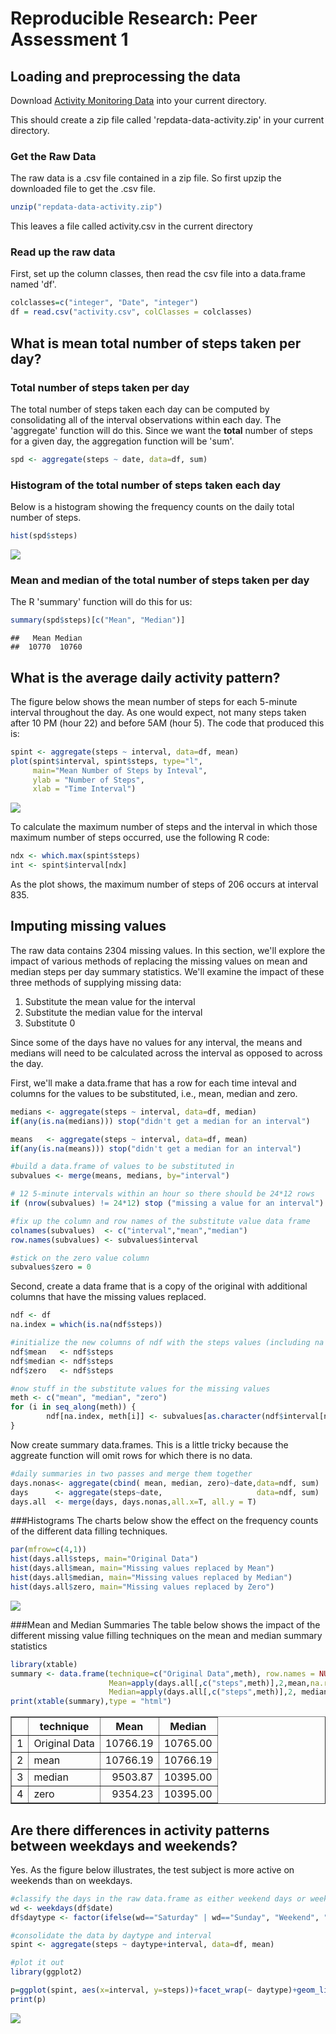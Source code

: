 # Reproducible Research: Peer Assessment 1


## Loading and preprocessing the data
Download [Activity Monitoring Data](https://d396qusza40orc.cloudfront.net/repdata%2Fdata%2Factivity.zip) into your current directory.


This should create a zip file called 'repdata-data-activity.zip' in your current directory.


### Get the Raw Data
The raw data is a .csv file contained in a zip file. So first upzip the downloaded file to get the .csv file.

```r
unzip("repdata-data-activity.zip")
```
This leaves a file called activity.csv in the current directory

### Read up the raw data

First, set up the column classes, then read the csv file into a data.frame named 'df'.

```r
colclasses=c("integer", "Date", "integer")
df = read.csv("activity.csv", colClasses = colclasses)
```



## What is mean total number of steps taken per day?

### Total number of steps taken per day
The total number of steps taken each day can be computed by consolidating all of the interval observations within each day.
The 'aggregate' function will do this.
Since we want the **total** number of steps for a given day, the aggregation function will be 'sum'.

```r
spd <- aggregate(steps ~ date, data=df, sum)
```

### Histogram of the total number of steps taken each day

Below is a histogram showing the frequency counts on the daily total number of steps.


```r
hist(spd$steps)
```

![](PA1_template_files/figure-html/unnamed-chunk-4-1.png) 


### Mean and median of the total number of steps taken per day
The R 'summary' function will do this for us:

```r
summary(spd$steps)[c("Mean", "Median")]
```

```
##   Mean Median 
##  10770  10760
```

## What is the average daily activity pattern?

The figure below shows the mean number of steps for each 5-minute interval throughout the day.  As one would expect, not many steps taken after 10 PM (hour 22) and before 5AM (hour 5). The code that produced this is:


```r
spint <- aggregate(steps ~ interval, data=df, mean)
plot(spint$interval, spint$steps, type="l",
     main="Mean Number of Steps by Inteval",
     ylab = "Number of Steps",
     xlab = "Time Interval")
```

![](PA1_template_files/figure-html/unnamed-chunk-6-1.png) 

To calculate the maximum number of steps and the interval in which those maximum number of steps occurred, use the following R code:


```r
ndx <- which.max(spint$steps)
int <- spint$interval[ndx]
```

As the plot shows, the maximum number of steps of 206 occurs at interval 835.

## Imputing missing values
The raw data contains 2304 missing values.
In this section, we'll explore the impact  of various
methods of replacing the missing values on mean and median steps per day summary statistics.
We'll examine the impact of these three methods of supplying missing data:


1. Substitute the mean value for the interval
2. Substitute the median value for the interval
3. Substitute 0

Since some of the days have no values for any interval, the means and medians will need to be calculated across the interval as opposed to across the day.

First, we'll make a data.frame that has a row for each time inteval and columns for the values to be substituted, i.e., mean, median and zero.


```r
medians <- aggregate(steps ~ interval, data=df, median)
if(any(is.na(medians))) stop("didn't get a median for an interval")

means   <- aggregate(steps ~ interval, data=df, mean)
if(any(is.na(means))) stop("didn't get a median for an interval")

#build a data.frame of values to be substituted in
subvalues <- merge(means, medians, by="interval")

# 12 5-minute intervals within an hour so there should be 24*12 rows
if (nrow(subvalues) != 24*12) stop ("missing a value for an interval")

#fix up the column and row names of the substitute value data frame
colnames(subvalues)  <- c("interval","mean","median")
row.names(subvalues) <- subvalues$interval

#stick on the zero value column
subvalues$zero = 0
```

Second, create a data frame that is a copy of the original with additional columns that have the missing values replaced.


```r
ndf <- df
na.index = which(is.na(ndf$steps))

#initialize the new columns of ndf with the steps values (including na's)
ndf$mean   <- ndf$steps
ndf$median <- ndf$steps
ndf$zero   <- ndf$steps

#now stuff in the substitute values for the missing values
meth <- c("mean", "median", "zero")
for (i in seq_along(meth)) {
        ndf[na.index, meth[i]] <- subvalues[as.character(ndf$interval[na.index]), meth[i]]
}
```
Now create summary data.frames.  This is a little tricky because the aggreate function will omit rows for which there is no data.

```r
#daily summaries in two passes and merge them together
days.nonas<- aggregate(cbind( mean, median, zero)~date,data=ndf, sum)
days      <- aggregate(steps~date,                     data=ndf, sum)
days.all  <- merge(days, days.nonas,all.x=T, all.y = T)
```

###Histograms
The charts below show the effect on the frequency counts of the different data filling techniques.

```r
par(mfrow=c(4,1))
hist(days.all$steps, main="Original Data")
hist(days.all$mean, main="Missing values replaced by Mean")
hist(days.all$median, main="Missing values replaced by Median")
hist(days.all$zero, main="Missing values replaced by Zero")
```

![](PA1_template_files/figure-html/unnamed-chunk-10-1.png) 

###Mean and Median Summaries
The table below shows the impact of the different missing value filling techniques on the mean and median summary statistics


```r
library(xtable)
summary <- data.frame(technique=c("Original Data",meth), row.names = NULL,
                      Mean=apply(days.all[,c("steps",meth)],2,mean,na.rm=T),
                      Median=apply(days.all[,c("steps",meth)],2, median, na.rm=T))
print(xtable(summary),type = "html")
```

<!-- html table generated in R 3.2.0 by xtable 1.7-4 package -->
<!-- Sun Dec 20 16:18:50 2015 -->
<table border=1>
<tr> <th>  </th> <th> technique </th> <th> Mean </th> <th> Median </th>  </tr>
  <tr> <td align="right"> 1 </td> <td> Original Data </td> <td align="right"> 10766.19 </td> <td align="right"> 10765.00 </td> </tr>
  <tr> <td align="right"> 2 </td> <td> mean </td> <td align="right"> 10766.19 </td> <td align="right"> 10766.19 </td> </tr>
  <tr> <td align="right"> 3 </td> <td> median </td> <td align="right"> 9503.87 </td> <td align="right"> 10395.00 </td> </tr>
  <tr> <td align="right"> 4 </td> <td> zero </td> <td align="right"> 9354.23 </td> <td align="right"> 10395.00 </td> </tr>
   </table>


## Are there differences in activity patterns between weekdays and weekends?

Yes. As the figure below illustrates, the test subject is more active on weekends than on weekdays.


```r
#classify the days in the raw data.frame as either weekend days or weekdays
wd <- weekdays(df$date)
df$daytype <- factor(ifelse(wd=="Saturday" | wd=="Sunday", "Weekend", "Weekday"))

#consolidate the data by daytype and interval
spint <- aggregate(steps ~ daytype+interval, data=df, mean)

#plot it out
library(ggplot2)

p=ggplot(spint, aes(x=interval, y=steps))+facet_wrap(~ daytype)+geom_line(stat = "identity")
print(p)
```

![](PA1_template_files/figure-html/factorize-1.png) 


